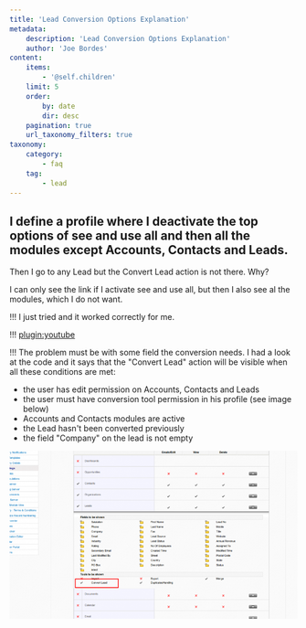```yaml
---
title: 'Lead Conversion Options Explanation'
metadata:
    description: 'Lead Conversion Options Explanation'
    author: 'Joe Bordes'
content:
    items:
        - '@self.children'
    limit: 5
    order:
        by: date
        dir: desc
    pagination: true
    url_taxonomy_filters: true
taxonomy:
    category:
        - faq
    tag:
        - lead
---
```


<div class="notices blue">
<h2>I define a profile where I deactivate the top options of see and use
all and then all the modules except Accounts, Contacts and Leads.</h2>

Then I go to any Lead but the Convert Lead action is not there. Why?

I can only see the link if I activate see and use all, but then I also
see al the modules, which I do not want.</div>

!!! I just tried and it worked correctly for me.

!!! [plugin:youtube](https://youtu.be/wFnoEiOtNDU)


!!! The problem must be with some field the conversion needs. I had a look at the code and it says that the "Convert Lead" action will be visible when all these conditions are met:

-   the user has edit permission on Accounts, Contacts and Leads
-   the user must have conversion tool permission in his profile (see
    image below)
-   Accounts and Contacts modules are active
-   the Lead hasn't been converted previously
-   the field "Company" on the lead is not empty

![](convertleadtoolpermission.png?width=100%)
